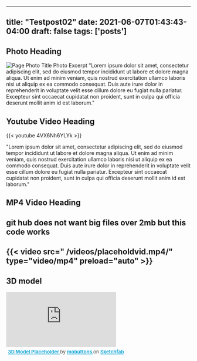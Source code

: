 
---
title: "Testpost02"
date: 2021-06-07T01:43:43-04:00
draft: false
tags: ['posts']
---

## Photo Heading

![Page Photo Title](/images/05.jpg)
Photo Excerpt
"Lorem ipsum dolor sit amet, consectetur adipiscing elit, sed do eiusmod tempor incididunt ut labore et dolore magna aliqua. Ut enim ad minim veniam, quis nostrud exercitation ullamco laboris nisi ut aliquip ex ea commodo consequat. Duis aute irure dolor in reprehenderit in voluptate velit esse cillum dolore eu fugiat nulla pariatur. Excepteur sint occaecat cupidatat non proident, sunt in culpa qui officia deserunt mollit anim id est laborum."

## Youtube Video Heading
{{< youtube 4VX6Nh6YLYk >}}

"Lorem ipsum dolor sit amet, consectetur adipiscing elit, sed do eiusmod tempor incididunt ut labore et dolore magna aliqua. Ut enim ad minim veniam, quis nostrud exercitation ullamco laboris nisi ut aliquip ex ea commodo consequat. Duis aute irure dolor in reprehenderit in voluptate velit esse cillum dolore eu fugiat nulla pariatur. Excepteur sint occaecat cupidatat non proident, sunt in culpa qui officia deserunt mollit anim id est laborum."

## MP4 Video Heading
 ## git hub does not want big files over 2mb but this code works
 ## {{< video  src=" /videos/placeholdvid.mp4/" type="video/mp4" preload="auto" >}}
 ## 3D model 

<div class="sketchfab-embed-wrapper"> <iframe title="3D Model Placeholder" frameborder="0" allowfullscreen mozallowfullscreen="true" webkitallowfullscreen="true" allow="fullscreen; autoplay; vr" xr-spatial-tracking execution-while-out-of-viewport execution-while-not-rendered web-share src="https://sketchfab.com/models/26752d49c0f24045a214e9bd0d7a1df2/embed"> </iframe> <p style="font-size: 13px; font-weight: normal; margin: 5px; color: #4A4A4A;"> <a href="https://sketchfab.com/3d-models/3d-model-placeholder-26752d49c0f24045a214e9bd0d7a1df2?utm_medium=embed&utm_campaign=share-popup&utm_content=26752d49c0f24045a214e9bd0d7a1df2" target="_blank" style="font-weight: bold; color: #1CAAD9;"> 3D Model Placeholder </a> by <a href="https://sketchfab.com/mobuttons?utm_medium=embed&utm_campaign=share-popup&utm_content=26752d49c0f24045a214e9bd0d7a1df2" target="_blank" style="font-weight: bold; color: #1CAAD9;"> mobuttons </a> on <a href="https://sketchfab.com?utm_medium=embed&utm_campaign=share-popup&utm_content=26752d49c0f24045a214e9bd0d7a1df2" target="_blank" style="font-weight: bold; color: #1CAAD9;">Sketchfab</a></p></div>

